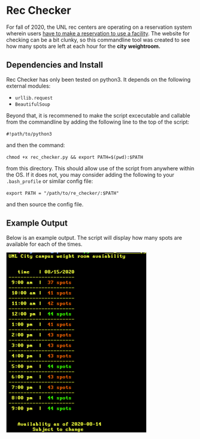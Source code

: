 # Rec Checker
For fall of 2020, the UNL rec centers are operating on a reservation system wherein users [have to make a reservation to use a facility](https://newsroom.unl.edu/announce/nextatnebraska/11354/67079). The website for checking can be a bit clunky, so this commandline tool was created to see how many spots are left at each hour for the **city weightroom.** 
## Dependencies and Install
Rec Checker has only been tested on python3. It depends on the following external modules:
    
   + `urllib.request`
   + `BeautifulSoup`
    
Beyond that, it is recommened to make the script excecutable and callable from the commandline by adding the following line to the top of the script:

`#!path/to/python3`

and then the command:

`chmod +x rec_checker.py && export PATH=$(pwd):$PATH`

from this directory. This should allow use of the script from anywhere within the OS. If it does not, you may consider adding the following to your `.bash_profile` or similar config file:

`export PATH = "/path/to/re_checker/:$PATH"`

and then source the config file.

## Example Output
Below is an example output. The script will display how many spots are available for each of the times.

![Example Output](example.png)

